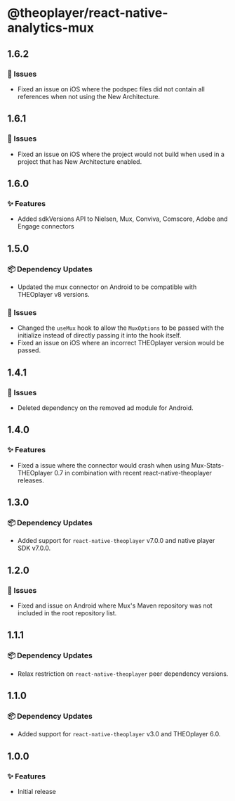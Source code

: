 # @theoplayer/react-native-analytics-mux

## 1.6.2

### 🐛 Issues

- Fixed an issue on iOS where the podspec files did not contain all references when not using the New Architecture.

## 1.6.1

### 🐛 Issues

- Fixed an issue on iOS where the project would not build when used in a project that has New Architecture enabled.

## 1.6.0

### ✨ Features

- Added sdkVersions API to Nielsen, Mux, Conviva, Comscore, Adobe and Engage connectors

## 1.5.0

### 📦 Dependency Updates

- Updated the mux connector on Android to be compatible with THEOplayer v8 versions.

### 🐛 Issues

- Changed the `useMux` hook to allow the `MuxOptions` to be passed with the initialize instead of directly passing it into the hook itself.
- Fixed an issue on iOS where an incorrect THEOplayer version would be passed.

## 1.4.1

### 🐛 Issues

- Deleted dependency on the removed ad module for Android.

## 1.4.0

### ✨ Features

- Fixed a issue where the connector would crash when using Mux-Stats-THEOplayer 0.7 in combination with recent react-native-theoplayer releases.

## 1.3.0

### 📦 Dependency Updates

- Added support for `react-native-theoplayer` v7.0.0 and native player SDK v7.0.0.

## 1.2.0

### 🐛 Issues

- Fixed and issue on Android where Mux's Maven repository was not included in the root repository list.

## 1.1.1

### 📦 Dependency Updates

- Relax restriction on `react-native-theoplayer` peer dependency versions.

## 1.1.0

### 📦 Dependency Updates

- Added support for `react-native-theoplayer` v3.0 and THEOplayer 6.0.

## 1.0.0

### ✨ Features

- Initial release
